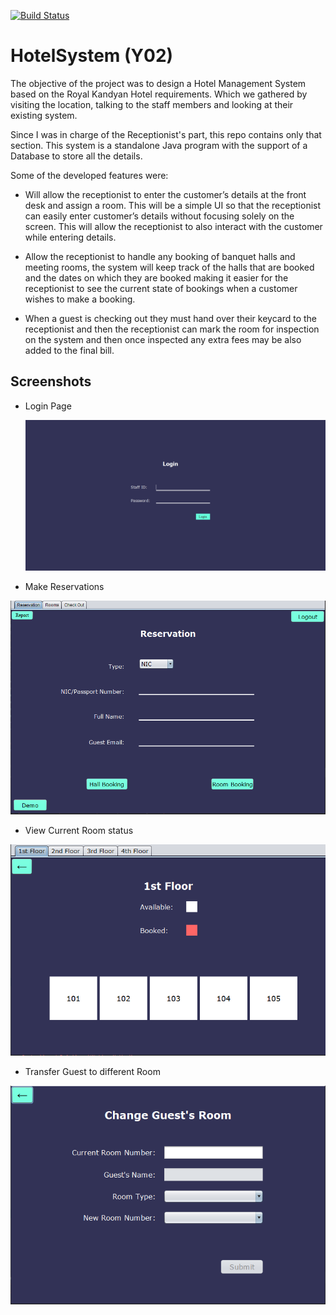 [![Build Status](https://travis-ci.com/dsjiffry/HotelSystem.svg?token=2Ldop957qpsKu5qzz3ao&branch=master)](https://travis-ci.com/dsjiffry/HotelSystem)

# HotelSystem (Y02)

The objective of the project was to design a Hotel Management System based on the Royal Kandyan
Hotel requirements. Which we gathered by visiting the location, talking to the staff members and looking at their existing system.

Since I was in charge of the Receptionist's part, this repo contains only that section. This system is a standalone Java program with the support of a Database to store all the details.


Some of the developed features were:
  * Will allow the receptionist to enter the customer’s details at the front desk and assign a room. This will be a simple UI so that the receptionist can easily enter customer’s details without focusing solely on the screen. This will allow the receptionist to also interact with the customer while entering details.
  
  * Allow the receptionist to handle any booking of banquet halls and meeting rooms, the system will keep track of the halls that are booked and the dates on which they are booked making it easier for the receptionist to see the current state of bookings when a customer wishes to make a booking.
  
  * When a guest is checking out they must hand over their keycard to the receptionist and then the receptionist can mark the room for inspection on the system and then once inspected any extra fees may be also added to the final bill.
  
  

## Screenshots

* Login Page
  
  ![Login Page](https://raw.githubusercontent.com/dsjiffry/HotelSystem/master/Screenshots/Login%20Page.PNG?token=AJIMP7Q2VHTEEDT5SQPJQPS53EUQI)
  
* Make Reservations
 
 ![Make Reservations](https://raw.githubusercontent.com/dsjiffry/HotelSystem/master/Screenshots/Make%20Reservation.PNG?token=AJIMP7S33TOTJKGHMRZ2VSC53EUUC)
 
 * View Current Room status
 
 ![Room Status](https://raw.githubusercontent.com/dsjiffry/HotelSystem/master/Screenshots/Room%20View.PNG?token=AJIMP7VJ2D5SSABBEJBABES53EUUG)
 
* Transfer Guest to different Room
 
 ![Transfer Guest](https://raw.githubusercontent.com/dsjiffry/HotelSystem/master/Screenshots/Transfer%20Guest.PNG?token=AJIMP7TIZRLCHNYEKBMPLFK53EUUK)
 
 
 
 
